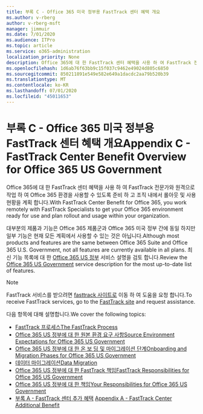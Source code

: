 ```yaml
---
title: 부록 C - Office 365 미국 정부용 FastTrack 센터 혜택 개요
ms.author: v-rberg
author: v-rberg-msft
manager: jimmuir
ms.date: 7/01/2020
ms.audience: ITPro
ms.topic: article
ms.service: o365-administration
localization_priority: None
description: Office 365에 대 한 FastTrack 센터 혜택을 사용 하 여 FastTrack 전문가와 원격으로 작업 하 여 Office 365 환경을 사용할 수 있도록 준비 하 고 조직 내에서 롤아웃 및 사용 현황을 계획 합니다.
ms.openlocfilehash: 1d6ab76f63bb9c15f037c9462e49024d805c6850
ms.sourcegitcommit: 850211891e549e582e649a1dacdc2aa79b520b39
ms.translationtype: MT
ms.contentlocale: ko-KR
ms.lasthandoff: 07/01/2020
ms.locfileid: "45011653"
---
```

# <a name="appendix-c---fasttrack-center-benefit-overview-for-office-365-us-government"></a><span data-ttu-id="e9823-103">부록 C - Office 365 미국 정부용 FastTrack 센터 혜택 개요</span><span class="sxs-lookup"><span data-stu-id="e9823-103">Appendix C - FastTrack Center Benefit Overview for Office 365 US Government</span></span>

<span data-ttu-id="e9823-104">Office 365에 대 한 FastTrack 센터 혜택을 사용 하 여 FastTrack 전문가와 원격으로 작업 하 여 Office 365 환경을 사용할 수 있도록 준비 하 고 조직 내에서 롤아웃 및 사용 현황을 계획 합니다.</span><span class="sxs-lookup"><span data-stu-id="e9823-104">With FastTrack Center Benefit for Office 365, you work remotely with FastTrack Specialists to get your Office 365 environment ready for use and plan rollout and usage within your organization.</span></span> 
  
<span data-ttu-id="e9823-105">대부분의 제품과 기능은 Office 365 제품군과 Office 365 미국 정부 간에 동일 하지만 일부 기능은 현재 모든 계획에서 사용할 수 있는 것은 아닙니다.</span><span class="sxs-lookup"><span data-stu-id="e9823-105">Although most products and features are the same between Office 365 Suite and Office 365 U.S. Government, not all features are currently available in all plans.</span></span> <span data-ttu-id="e9823-106">최신 기능 목록에 대 한 [Office 365 US 정부](https://aka.ms/aboutgovcloud) 서비스 설명을 검토 합니다.</span><span class="sxs-lookup"><span data-stu-id="e9823-106">Review the [Office 365 US Government](https://aka.ms/aboutgovcloud) service description for the most up-to-date list of features.</span></span>

> [!NOTE]
> <span data-ttu-id="e9823-107">FastTrack 서비스를 받으려면 [fasttrack 사이트로](https://go.microsoft.com/fwlink/?linkid=780698) 이동 하 여 도움을 요청 합니다.</span><span class="sxs-lookup"><span data-stu-id="e9823-107">To receive FastTrack services, go to the [FastTrack site](https://go.microsoft.com/fwlink/?linkid=780698) and request assistance.</span></span>  

<span data-ttu-id="e9823-108">다음 항목에 대해 설명합니다.</span><span class="sxs-lookup"><span data-stu-id="e9823-108">We cover the following topics:</span></span>
- [<span data-ttu-id="e9823-109">FastTrack 프로세스</span><span class="sxs-lookup"><span data-stu-id="e9823-109">The FastTrack Process</span></span>](O365-fasttrack-process.md) 
- [<span data-ttu-id="e9823-110">Office 365 US 정부에 대 한 원본 환경 요구 사항</span><span class="sxs-lookup"><span data-stu-id="e9823-110">Source Environment Expectations for Office 365 US Government</span></span>](US-Gov-appendix-source-environment-expectations.md)   
- [<span data-ttu-id="e9823-111">Office 365 US 정부에 대 한 온 보 딩 및 마이그레이션 단계</span><span class="sxs-lookup"><span data-stu-id="e9823-111">Onboarding and Migration Phases for Office 365 US Government</span></span>](US-Gov-appendix-onboarding-and-migration.md)
- [<span data-ttu-id="e9823-112">데이터 마이그레이션</span><span class="sxs-lookup"><span data-stu-id="e9823-112">Data Migration</span></span>](O365-data-migration.md)    
- [<span data-ttu-id="e9823-113">Office 365 US 정부에 대 한 FastTrack 책임</span><span class="sxs-lookup"><span data-stu-id="e9823-113">FastTrack Responsibilities for Office 365 US Government</span></span>](US-Gov-appendix-fasttrack-responsibilities.md)   
- [<span data-ttu-id="e9823-114">Office 365 US 정부에 대 한 책임</span><span class="sxs-lookup"><span data-stu-id="e9823-114">Your Responsibilities for Office 365 US Government</span></span>](US-Gov-appendix-your-responsibilities.md)    
- <span data-ttu-id="e9823-115">[부록 A - FastTrack 센터 추가 혜택](O365-fasttrack-additional-benefits.md) </span><span class="sxs-lookup"><span data-stu-id="e9823-115">[Appendix A - FastTrack Center Additional Benefit](O365-fasttrack-additional-benefits.md)</span></span>
